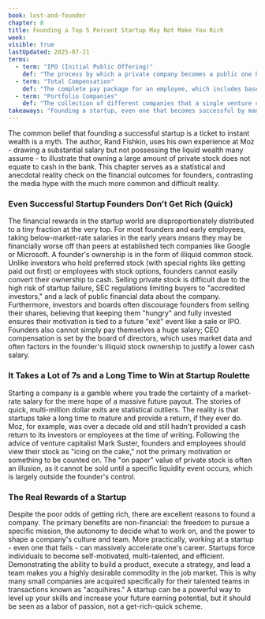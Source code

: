 ```yaml
---
book: lost-and-founder
chapter: 8
title: Founding a Top 5 Percent Startup May Not Make You Rich
week: 
visible: true
lastUpdated: 2025-07-21
terms:
  - term: "IPO (Initial Public Offering)"
    def: "The process by which a private company becomes a public one by selling shares of its stock to the general public for the first time. It is a common type of 'exit' that allows founders and early investors to liquidate their ownership and receive cash."
  - term: "Total Compensation"
    def: "The complete pay package for an employee, which includes base salary plus the value of any bonuses, benefits, and stock or stock options. It is often shortened to just 'comp.' In startups, a high on-paper value of illiquid stock may be included in total compensation to justify a lower cash salary."
  - term: "Portfolio Companies"
    def: "The collection of different companies that a single venture capital fund or investment firm has invested in. Investors often leverage data and experiences from across their entire portfolio to advise their companies."
takeaways: "Founding a startup, even one that becomes successful by many metrics, is not a reliable path to personal wealth due to the illiquid nature of private stock and the long, uncertain timeline to an exit. The primary rewards for most founders are more likely to be accelerated career growth, skill development, and the freedom to pursue a mission, not a quick financial payout."
---
```


The common belief that founding a successful startup is a ticket to instant wealth is a myth. The author, Rand Fishkin, uses his own experience at Moz - drawing a substantial salary but not possessing the liquid wealth many assume - to illustrate that owning a large amount of private stock does not equate to cash in the bank. This chapter serves as a statistical and anecdotal reality check on the financial outcomes for founders, contrasting the media hype with the much more common and difficult reality.

### Even Successful Startup Founders Don’t Get Rich (Quick)
The financial rewards in the startup world are disproportionately distributed to a tiny fraction at the very top. For most founders and early employees, taking below-market-rate salaries in the early years means they may be financially worse off than peers at established tech companies like Google or Microsoft. A founder's ownership is in the form of illiquid common stock. Unlike investors who hold preferred stock (with special rights like getting paid out first) or employees with stock options, founders cannot easily convert their ownership to cash. Selling private stock is difficult due to the high risk of startup failure, SEC regulations limiting buyers to "accredited investors," and a lack of public financial data about the company. Furthermore, investors and boards often discourage founders from selling their shares, believing that keeping them "hungry" and fully invested ensures their motivation is tied to a future "exit" event like a sale or IPO. Founders also cannot simply pay themselves a huge salary; CEO compensation is set by the board of directors, which uses market data and often factors in the founder's illiquid stock ownership to justify a lower cash salary.

### It Takes a Lot of 7s and a Long Time to Win at Startup Roulette
Starting a company is a gamble where you trade the certainty of a market-rate salary for the mere hope of a massive future payout. The stories of quick, multi-million dollar exits are statistical outliers. The reality is that startups take a long time to mature and provide a return, if they ever do. Moz, for example, was over a decade old and still hadn't provided a cash return to its investors or employees at the time of writing. Following the advice of venture capitalist Mark Suster, founders and employees should view their stock as "icing on the cake," not the primary motivation or something to be counted on. The "on paper" value of private stock is often an illusion, as it cannot be sold until a specific liquidity event occurs, which is largely outside the founder's control.

### The Real Rewards of a Startup
Despite the poor odds of getting rich, there are excellent reasons to found a company. The primary benefits are non-financial: the freedom to pursue a specific mission, the autonomy to decide what to work on, and the power to shape a company's culture and team. More practically, working at a startup - even one that fails - can massively accelerate one's career. Startups force individuals to become self-motivated, multi-talented, and efficient. Demonstrating the ability to build a product, execute a strategy, and lead a team makes you a highly desirable commodity in the job market. This is why many small companies are acquired specifically for their talented teams in transactions known as "acquihires." A startup can be a powerful way to level up your skills and increase your future earning potential, but it should be seen as a labor of passion, not a get-rich-quick scheme.